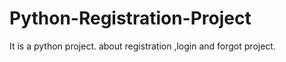 # Python-Registration-Project
It is a python project. about registration ,login and forgot project. 
